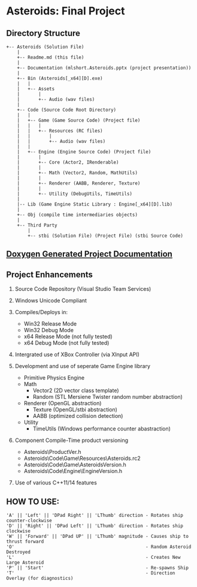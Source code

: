 

Asteroids: Final Project
==================

Directory Structure
-------------------

    +-- Asteroids (Solution File)
        |
        +-- Readme.md (this file)
        |
        +-- Documentation (mlshort.Asteroids.pptx (project presentation))
        |
        +-- Bin (Asteroids[_x64][D].exe)
        |   |
        |   +-- Assets
        |       |
        |       +-- Audio (wav files)
        |
        +-- Code (Source Code Root Directory)
        |   |
        |   +-- Game (Game Source Code) (Project file)
        |   |   |
        |   |   +-- Resources (RC files)
        |   |       |
        |   |       +-- Audio (wav files)
        |   |
        |   +-- Engine (Engine Source Code) (Project file)
        |       |
        |       +-- Core (Actor2, IRenderable)
        |       |
        |       +-- Math (Vector2, Random, MathUtils)
        |       |
        |       +-- Renderer (AABB, Renderer, Texture)
        |       |
        |       +-- Utility (DebugUtils, TimeUtils)
        |
        |-- Lib (Game Engine Static Library : Engine[_x64][D].lib)
        |
        +-- Obj (compile time intermediaries objects)
        |
        +-- Third Party
            |
            +-- stbi (Solution File) (Project File) (stbi Source Code)

[Doxygen Generated Project Documentation](https://mlshort.github.io/Asteroids/)
--------------------

Project Enhancements
--------------------
1. Source Code Repository (Visual Studio Team Services)

2. Windows Unicode Compliant

3. Compiles/Deploys in:
    * Win32 Release Mode
    * Win32 Debug Mode
    * x64 Release Mode (not fully tested)
    * x64 Debug Mode (not fully tested)

4. Intergrated use of XBox Controller (via XInput API)

5. Development and use of seperate Game Engine library
    * Primitive Physics Engine
    * Math
       - Vector2 (2D vector class template)
       - Random (STL Mersiene Twister random number abstraction)
    * Renderer (OpenGL abstraction)
       - Texture (OpenGL/stbi abstraction)
       - AABB (optimized collision detection)
    * Utility
       - TimeUtils (Windows performance counter abastraction)

6. Component Compile-Time product versioning
    * Asteroids\ProductVer.h
    * Asteroids\Code\Game\Resources\Asteroids.rc2 
    * Asteroids\Code\Game\AsteroidsVersion.h
    * Asteroids\Code\Engine\EngineVersion.h

7. Use of various C++11/14 features


HOW TO USE:
---------------

```<language>
'A' || 'Left' || 'DPad Right' || 'LThumb' direction - Rotates ship counter-clockwise
'D' || 'Right' || 'DPad Left' || 'LThumb' direction - Rotates ship clockwise
'W' || 'Forward' || 'DPad UP' || 'LThumb' magnitude - Causes ship to thrust forward
'O'                                                 - Random Asteroid Destroyed
'L'                                                 - Creates New Large Asteroid
'P' || 'Start'                                      - Re-spawns Ship
'T'                                                 - Direction Overlay (for diagnostics)

```
